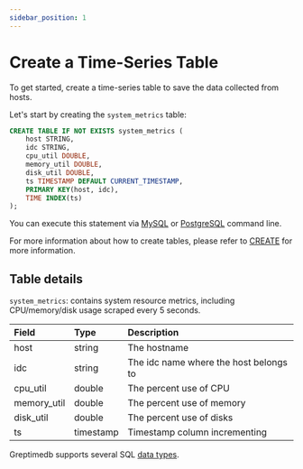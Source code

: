 ```yaml
---
sidebar_position: 1
---
```


# Create a Time-Series Table

To get started, create a time-series table to save the data collected from hosts.

Let's start by creating the `system_metrics` table:

``` sql
CREATE TABLE IF NOT EXISTS system_metrics (
    host STRING,
    idc STRING,
    cpu_util DOUBLE,
    memory_util DOUBLE,
    disk_util DOUBLE,
    ts TIMESTAMP DEFAULT CURRENT_TIMESTAMP,
    PRIMARY KEY(host, idc),
    TIME INDEX(ts)
);
```

You can execute this statement via [MySQL](../user-guide/supported-protocols/mysql.md) or [PostgreSQL](../user-guide/supported-protocols/postgresql.md) command line.

For more information about how to create tables, please refer to [CREATE](/reference/sql/create.md) for more information.

## Table details

`system_metrics`: contains system resource metrics, including CPU/memory/disk usage
scraped every 5 seconds.

| Field        | Type      | Description                            |
| :----------- | :-------- | :------------------------------------- |
| host         | string    | The hostname                           |
| idc          | string    | The idc name where the host belongs to |
| cpu\_util    | double    | The percent use of CPU                 |
| memory\_util | double    | The percent use of memory              |
| disk\_util   | double    | The percent use of disks               |
| ts           | timestamp | Timestamp column incrementing          |

Greptimedb supports several SQL [data types](/reference/data-types.md).
